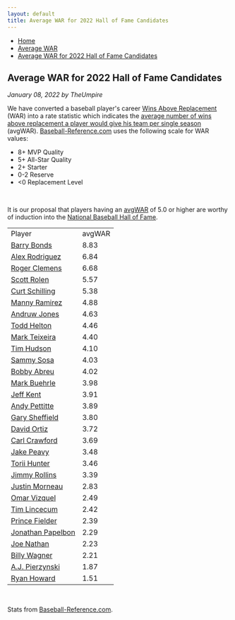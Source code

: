 ```yaml
---
layout: default
title: Average WAR for 2022 Hall of Fame Candidates
---
```

<nav class="breadcrumb" aria-label="breadcrumbs">
  <ul>
    <li><a href="{{ site.url }}{{ site.baseurl }}">Home</a></li>
    <li><a href="avg-war-home.html">Average WAR</a></li>
    <li class="is-active"><a href="#" aria-current="page">Average WAR for 2022 Hall of Fame Candidates</a></li>
  </ul>
</nav>

<section class="storycontent">
  <h1>Average WAR for 2022 Hall of Fame Candidates</h1>
  <p><em>January 08, 2022 by TheUmpire</em></p>
  <p>We have converted a baseball player's career <a href="http://saberlibrary.com/misc/war/">Wins Above Replacement</a> (WAR) into a rate statistic which indicates the <a href="avg-war.html">average number of wins above replacement a player would give his team per single season</a> (avgWAR). <a href="http://www.baseball-reference.com">Baseball-Reference.com</a> uses the following scale for WAR values:</p>
  <ul>
  <li>8+ MVP Quality </li>
  <li>5+ All-Star Quality </li>
  <li>2+ Starter </li>
  <li>0-2 Reserve </li>
  <li>&lt;0 Replacement Level </li>
  </ul>
  <br />
  <p>It is our proposal that players having an <a href="avg-war.html">avgWAR</a> of 5.0 or higher are worthy of induction into the <a href="http://baseballhall.org/">National Baseball Hall of Fame</a>.</p>
  <table class="avg-war-players">
  <tbody>
  <tr class="avg-war-players-header">
  <td>Player</td>
  <td>avgWAR</td>
  </tr>
	<tr class="avg-war-hof"><td><a href="https://www.baseball-reference.com/players/b/bondsba01.shtml">Barry Bonds</a></td><td>8.83</td></tr>
	<tr class="avg-war-hof"><td><a href="https://www.baseball-reference.com/players/r/rodrial01.shtml">Alex Rodriguez</a></td><td>6.84</td></tr>
	<tr class="avg-war-hof"><td><a href="https://www.baseball-reference.com/players/c/clemero02.shtml">Roger Clemens</a></td><td>6.68</td></tr>
	<tr class="avg-war-hof"><td><a href="https://www.baseball-reference.com/players/r/rolensc01.shtml">Scott Rolen</a></td><td>5.57</td></tr>
	<tr class="avg-war-hof"><td><a href="https://www.baseball-reference.com/players/s/schilcu01.shtml">Curt Schilling</a></td><td>5.38</td></tr>
	<tr><td><a href="https://www.baseball-reference.com/players/r/ramirma02.shtml">Manny Ramirez</a></td><td>4.88</td></tr>
	<tr><td><a href="https://www.baseball-reference.com/players/j/jonesan01.shtml">Andruw Jones</a></td><td>4.63</td></tr>
	<tr><td><a href="https://www.baseball-reference.com/players/h/heltoto01.shtml">Todd Helton</a></td><td>4.46</td></tr>
	<tr><td><a href="https://www.baseball-reference.com/players/t/teixema01.shtml">Mark Teixeira</a></td><td>4.40</td></tr>
	<tr><td><a href="https://www.baseball-reference.com/players/h/hudsoti01.shtml">Tim Hudson</a></td><td>4.10</td></tr>
	<tr><td><a href="https://www.baseball-reference.com/players/s/sosasa01.shtml">Sammy Sosa</a></td><td>4.03</td></tr>
	<tr><td><a href="https://www.baseball-reference.com/players/a/abreubo01.shtml">Bobby Abreu</a></td><td>4.02</td></tr>
	<tr><td><a href="https://www.baseball-reference.com/players/b/buehrma01.shtml">Mark Buehrle</a></td><td>3.98</td></tr>
	<tr><td><a href="https://www.baseball-reference.com/players/k/kentje01.shtml">Jeff Kent</a></td><td>3.91</td></tr>
	<tr><td><a href="https://www.baseball-reference.com/players/p/pettian01.shtml">Andy Pettitte</a></td><td>3.89</td></tr>
	<tr><td><a href="https://www.baseball-reference.com/players/s/sheffga01.shtml">Gary Sheffield</a></td><td>3.80</td></tr>
	<tr><td><a href="https://www.baseball-reference.com/players/o/ortizda01.shtml">David Ortiz</a></td><td>3.72</td></tr>
	<tr><td><a href="https://www.baseball-reference.com/players/c/crawfca02.shtml">Carl Crawford</a></td><td>3.69</td></tr>
	<tr><td><a href="https://www.baseball-reference.com/players/p/peavyja01.shtml">Jake Peavy</a></td><td>3.48</td></tr>
	<tr><td><a href="https://www.baseball-reference.com/players/h/hunteto01.shtml">Torii Hunter</a></td><td>3.46</td></tr>
	<tr><td><a href="https://www.baseball-reference.com/players/r/rolliji01.shtml">Jimmy Rollins</a></td><td>3.39</td></tr>
	<tr><td><a href="https://www.baseball-reference.com/players/m/morneju01.shtml">Justin Morneau</a></td><td>2.83</td></tr>
	<tr><td><a href="https://www.baseball-reference.com/players/v/vizquom01.shtml">Omar Vizquel</a></td><td>2.49</td></tr>
	<tr><td><a href="https://www.baseball-reference.com/players/l/linceti01.shtml">Tim Lincecum</a></td><td>2.42</td></tr>
	<tr><td><a href="https://www.baseball-reference.com/players/f/fieldpr01.shtml">Prince Fielder</a></td><td>2.39</td></tr>
	<tr><td><a href="https://www.baseball-reference.com/players/p/papeljo01.shtml">Jonathan Papelbon</a></td><td>2.29</td></tr>
	<tr><td><a href="https://www.baseball-reference.com/players/n/nathajo01.shtml">Joe Nathan</a></td><td>2.23</td></tr>
	<tr><td><a href="https://www.baseball-reference.com/players/w/wagnebi02.shtml">Billy Wagner</a></td><td>2.21</td></tr>
	<tr><td><a href="https://www.baseball-reference.com/players/p/pierza.01.shtml">A.J. Pierzynski</a></td><td>1.87</td></tr>
	<tr><td><a href="https://www.baseball-reference.com/players/h/howarry01.shtml">Ryan Howard</a></td><td>1.51</td></tr>
  </tbody>
  </table>
  <br />
  <p>Stats from <a href="https://www.baseball-reference.com/awards/hof_2022.shtml">Baseball-Reference.com</a>.</p>

</section>

